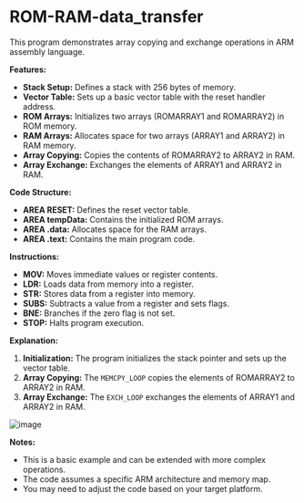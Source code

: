# ROM-RAM-data_transfer
This program demonstrates array copying and exchange operations in ARM assembly language.

**Features:**

* **Stack Setup:** Defines a stack with 256 bytes of memory.
* **Vector Table:** Sets up a basic vector table with the reset handler address.
* **ROM Arrays:** Initializes two arrays (ROMARRAY1 and ROMARRAY2) in ROM memory.
* **RAM Arrays:** Allocates space for two arrays (ARRAY1 and ARRAY2) in RAM memory.
* **Array Copying:** Copies the contents of ROMARRAY2 to ARRAY2 in RAM.
* **Array Exchange:** Exchanges the elements of ARRAY1 and ARRAY2 in RAM.

**Code Structure:**

* **AREA RESET:** Defines the reset vector table.
* **AREA tempData:** Contains the initialized ROM arrays.
* **AREA .data:** Allocates space for the RAM arrays.
* **AREA .text:** Contains the main program code.

**Instructions:**

* **MOV:** Moves immediate values or register contents.
* **LDR:** Loads data from memory into a register.
* **STR:** Stores data from a register into memory.
* **SUBS:** Subtracts a value from a register and sets flags.
* **BNE:** Branches if the zero flag is not set.
* **STOP:** Halts program execution.

**Explanation:**

1. **Initialization:** The program initializes the stack pointer and sets up the vector table.
2. **Array Copying:** The `MEMCPY_LOOP` copies the elements of ROMARRAY2 to ARRAY2 in RAM.
3. **Array Exchange:** The `EXCH_LOOP` exchanges the elements of ARRAY1 and ARRAY2 in RAM.

![image](https://github.com/user-attachments/assets/bbee0fdc-fa8a-4db9-96d5-8fa9ca1f77d7)

**Notes:**

* This is a basic example and can be extended with more complex operations.
* The code assumes a specific ARM architecture and memory map.
* You may need to adjust the code based on your target platform.
